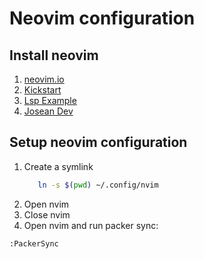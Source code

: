 # Neovim configuration

## Install neovim

1. [neovim.io](https://github.com/neovim/neovim/wiki/Installing-Neovim)
1. [Kickstart](https://github.com/nvim-lua/kickstart.nvim)
1. [Lsp Example](https://github.com/VonHeikemen/nvim-starter/blob/238ffcc2362b2fe75a62e2597cfd4a28ea1aca0c/init.lua#L324)
1. [Josean Dev](https://github.com/josean-dev/dev-environment-files)

## Setup neovim configuration

1. Create a symlink
   ```bash
      ln -s $(pwd) ~/.config/nvim
   ```
1. Open nvim
1. Close nvim
1. Open nvim and run packer sync:

```bash
:PackerSync
```
